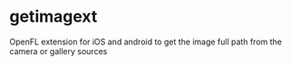 getimagext
==========

OpenFL extension for iOS and android to get the image full path from the camera or gallery sources
